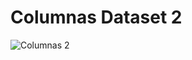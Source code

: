 # Columnas Dataset 2
![Columnas 2](https://user-images.githubusercontent.com/56943051/69019526-05bd2580-097f-11ea-85f3-6762d53887da.png)
